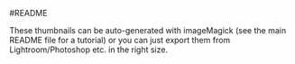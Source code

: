 #README

These thumbnails can be auto-generated with imageMagick (see the main README file for a tutorial) or you can just export them
from Lightroom/Photoshop etc. in the right size.
